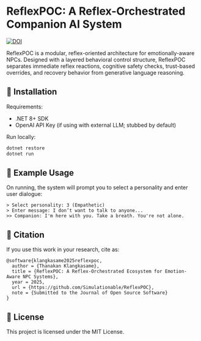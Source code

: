 # ReflexPOC: A Reflex-Orchestrated Companion AI System
[![DOI](https://zenodo.org/badge/DOI/10.5281/zenodo.15481782.svg)](https://doi.org/10.5281/zenodo.15481782)

ReflexPOC is a modular, reflex-oriented architecture for emotionally-aware NPCs. Designed with a layered behavioral control structure, ReflexPOC separates immediate reflex reactions, cognitive safety checks, trust-based overrides, and recovery behavior from generative language reasoning.

## 🔧 Installation

Requirements:
- .NET 8+ SDK
- OpenAI API Key (if using with external LLM; stubbed by default)

Run locally:

```bash
dotnet restore
dotnet run
```

## 🚀 Example Usage

On running, the system will prompt you to select a personality and enter user dialogue:

```
> Select personality: 3 (Empathetic)
> Enter message: I don’t want to talk to anyone...
>> Companion: I'm here with you. Take a breath. You're not alone.
```

## 📄 Citation

If you use this work in your research, cite as:

```
@software{klangkasame2025reflexpoc,
  author = {Thanakan Klangkasame},
  title = {ReflexPOC: A Reflex-Orchestrated Ecosystem for Emotion-Aware NPC Systems},
  year = 2025,
  url = {https://github.com/Simulationable/ReflexPOC},
  note = {Submitted to the Journal of Open Source Software}
}
```

## 📝 License

This project is licensed under the MIT License.
